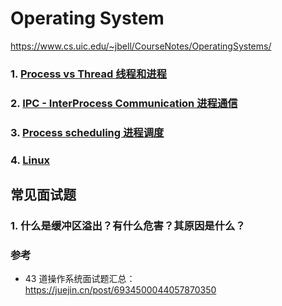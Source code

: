 # Operating System

https://www.cs.uic.edu/~jbell/CourseNotes/OperatingSystems/

### 1. [Process vs Thread 线程和进程](进程_线程.md)

### 2. [IPC - InterProcess Communication 进程通信](interprocess_communication.md)

### 3. [Process scheduling 进程调度](process_scheduling.md)

### 4. [Linux](linux.md)

## 常见面试题

### 1. 什么是缓冲区溢出？有什么危害？其原因是什么？

### 参考

- 43 道操作系统面试题汇总：https://juejin.cn/post/6934500044057870350
